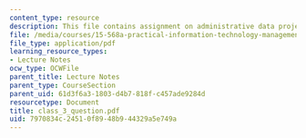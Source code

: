 ```yaml
---
content_type: resource
description: This file contains assignment on administrative data project.
file: /media/courses/15-568a-practical-information-technology-management-spring-2005/7970834c24510f8948b944329a5e749a_class_3_question.pdf
file_type: application/pdf
learning_resource_types:
- Lecture Notes
ocw_type: OCWFile
parent_title: Lecture Notes
parent_type: CourseSection
parent_uid: 61d3f6a3-1803-d4b7-818f-c457ade9284d
resourcetype: Document
title: class_3_question.pdf
uid: 7970834c-2451-0f89-48b9-44329a5e749a
---
```

